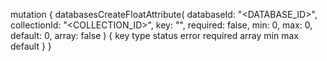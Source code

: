 mutation {
    databasesCreateFloatAttribute(
        databaseId: "<DATABASE_ID>",
        collectionId: "<COLLECTION_ID>",
        key: "",
        required: false,
        min: 0,
        max: 0,
        default: 0,
        array: false
    ) {
        key
        type
        status
        error
        required
        array
        min
        max
        default
    }
}
